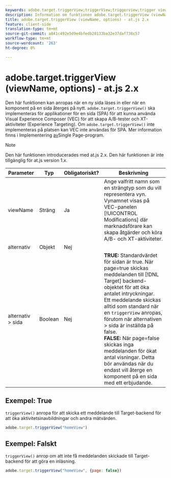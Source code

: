 ```yaml
---
keywords: adobe.target.triggerView;triggerView;triggerview;trigger view;at.js;functions;function;viewName;viewname;view name
description: Information om funktionen adobe.target.triggerView (viewName, options) för JavaScript-biblioteket i Adobe Target at.js.
title: adobe.target.triggerView (viewName, options) - at.js 2.x
feature: client-side
translation-type: tm+mt
source-git-commit: a841c492e5d9e4bfedb20133ba32e37daf738c57
workflow-type: tm+mt
source-wordcount: '263'
ht-degree: 0%

---
```



# adobe.target.triggerView (viewName, options) - at.js 2.x

Den här funktionen kan anropas när en ny sida läses in eller när en komponent på en sida återges på nytt. `adobe.target.triggerView()` ska implementeras för applikationer för en sida (SPA) för att kunna använda Visual Experience Composer (VEC) för att skapa A/B-tester och XT-aktiviteter (Experience Targeting). Om `adobe.target.triggerView()` inte implementeras på platsen kan VEC inte användas för SPA. Mer information finns i Implementering [av](/help/c-implementing-target/c-implementing-target-for-client-side-web/how-to-deployatjs/target-atjs-single-page-application.md)Single Page-program.

>[!NOTE]
>
>Den här funktionen introducerades med at.js 2.x. Den här funktionen är inte tillgänglig för at.js version 1.*x*.

| Parameter | Typ | Obligatoriskt? | Beskrivning |
| --- | --- | --- | --- |
| viewName | Sträng | Ja | Ange valfritt namn som en strängtyp som du vill representera vyn. Vynamnet visas på VEC-panelen [!UICONTROL Modifications] där marknadsförare kan skapa åtgärder och köra A/B- och XT-aktiviteter. |
| alternativ | Objekt | Nej |  |
| alternativ > sida | Boolean | Nej | **TRUE:** Standardvärdet för sidan är true. När page=true skickas meddelanden till [!DNL Target] backend-objektet för att öka antalet intryckningar.<br>Ett meddelande skickas alltid som standard när en `triggerView` anropas, förutom när alternativen > sida är inställda på false.<br>**FALSE:** När page=false skickas inga meddelanden för ökat antal visningar. Detta bör användas när du endast vill återge en komponent på en sida med ett erbjudande. |

## Exempel: True

`triggerView()` anropa för att skicka ett meddelande till Target-backend för att öka aktivitetsinavbildningar och andra mätvärden.

```javascript
adobe.target.triggerView("homeView")
```

## Exempel: Falskt

`triggerView()` anrop om att inte få meddelanden skickade till Target-backend för att göra en inläsning.

```javascript
adobe.target.triggerView("homeView", {page: false})
```
